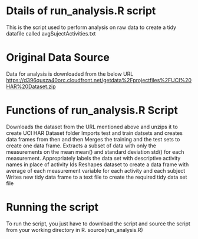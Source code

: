 # Dtails of run_analysis.R script

This is the script used to perform analysis on raw data to create a tidy datafile called avgSujectActivities.txt


# Original Data Source

Data for analysis is downloaded from the below URL
https://d396qusza40orc.cloudfront.net/getdata%2Fprojectfiles%2FUCI%20HAR%20Dataset.zip


# Functions of run_analysis.R Script

Downloads the dataset from the URL mentioned above and unzips it to create UCI HAR Dataset folder
Imports test and train datsets and creates data frames from then and then Merges the training and the test sets to create one data frame.
Extracts a subset of data with only the measurements on the mean mean() and standard deviation std() for each measurement. 
Appropriately labels the data set with descriptive activity names in place of activity Ids
Reshapes dataset to create a data frame with average of each measurement variable for each activity and each subject
Writes new tidy data frame to a text file to create the required tidy data set file 


# Running the script

To run the script, you just have to download the script and source the script from your working directory in R. source(run_analysis.R)
